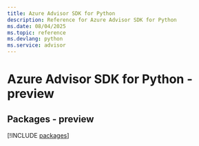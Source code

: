 ```yaml
---
title: Azure Advisor SDK for Python
description: Reference for Azure Advisor SDK for Python
ms.date: 08/04/2025
ms.topic: reference
ms.devlang: python
ms.service: advisor
---
```

# Azure Advisor SDK for Python - preview
## Packages - preview
[!INCLUDE [packages](advisor-index.md)]